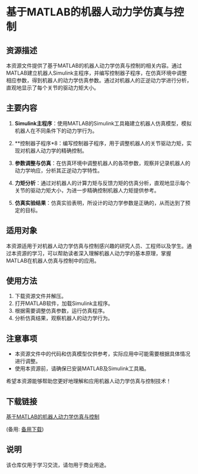# 基于MATLAB的机器人动力学仿真与控制

## 资源描述

本资源文件提供了基于MATLAB的机器人动力学仿真与控制的相关内容。通过MATLAB建立机器人Simulink主程序，并编写控制器子程序，在仿真环境中调整相应参数，得到机器人的动力学仿真参数。通过对机器人的正逆动力学进行分析，直观地显示了每个关节的驱动力矩大小。

## 主要内容

1. **Simulink主程序**：使用MATLAB的Simulink工具箱建立机器人仿真模型，模拟机器人在不同条件下的动力学行为。

2. **控制器子程序*8：编写控制器子程序，用于调整机器人的关节驱动力矩，实现对机器人动力学的精确控制。

3. **参数调整与仿真**：在仿真环境中调整机器人的各项参数，观察并记录机器人的动力学响应，分析其正逆动力学特性。

4. **力矩分析**：通过对机器人的计算力矩与反馈力矩的仿真分析，直观地显示每个关节的驱动力矩大小，为进一步精确控制机器人力矩提供参考。

5. **仿真实验结果**：仿真实验表明，所设计的动力学参数是正确的，从而达到了预定的目标。

## 适用对象

本资源适用于对机器人动力学仿真与控制感兴趣的研究人员、工程师以及学生。通过本资源的学习，可以帮助读者深入理解机器人动力学的基本原理，掌握MATLAB在机器人仿真与控制中的应用。

## 使用方法

1. 下载资源文件并解压。
2. 打开MATLAB软件，加载Simulink主程序。
3. 根据需要调整仿真参数，运行仿真程序。
4. 分析仿真结果，观察机器人的动力学行为。

## 注意事项

- 本资源文件中的代码和仿真模型仅供参考，实际应用中可能需要根据具体情况进行调整。
- 使用本资源前，请确保已安装MATLAB及Simulink工具箱。

希望本资源能够帮助您更好地理解和应用机器人动力学仿真与控制技术！

## 下载链接
[基于MATLAB的机器人动力学仿真与控制](https://pan.quark.cn/s/f5d202cb5074) 

(备用: [备用下载](https://pan.baidu.com/s/1-KOM7OswX-Awqpqirzv1-Q?pwd=1234))

## 说明

该仓库仅用于学习交流，请勿用于商业用途。
